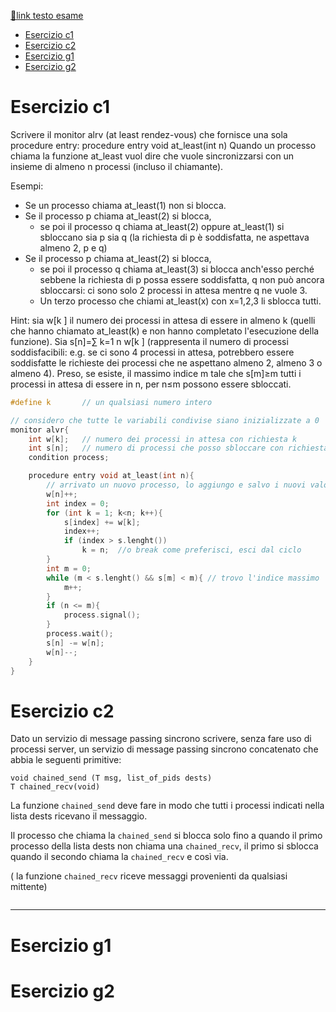 [🔗link testo esame](https://csunibo.github.io/sistemi-operativi/prove/scritto/scritto-2021-09-15-testo.pdf)

- [Esercizio c1](#esercizio-c1)
- [Esercizio c2](#esercizio-c2)
- [Esercizio g1](#esercizio-g1)
- [Esercizio g2](#esercizio-g2)

# Esercizio c1
Scrivere il monitor alrv (at least rendez-vous) che fornisce una sola procedure entry:
procedure entry void at_least(int n)
Quando un processo chiama la funzione at_least vuol dire che vuole sincronizzarsi con un insieme di almeno n
processi (incluso il chiamante).

Esempi:
- Se un processo chiama at_least(1) non si blocca.
- Se il processo p chiama at_least(2) si blocca, 
  - se poi il processo q chiama at_least(2) oppure at_least(1) si
sbloccano sia p sia q (la richiesta di p è soddisfatta, ne aspettava almeno 2, p e q)
- Se il processo p chiama at_least(2) si blocca, 
  - se poi il processo q chiama at_least(3) si blocca anch'esso perché
sebbene la richiesta di p possa essere soddisfatta, q non può ancora sbloccarsi: ci sono solo 2 processi in attesa mentre
q ne vuole 3. 
  - Un terzo processo che chiami at_least(x) con x=1,2,3 li sblocca tutti. 

Hint: sia w[k ] il numero dei processi in attesa di essere in almeno k (quelli che hanno chiamato at_least(k) e non
hanno completato l'esecuzione della funzione). Sia s[n]=∑
k=1
n
w[k ] (rappresenta il numero di processi soddisfacibili:
e.g. se ci sono 4 processi in attesa, potrebbero essere soddisfatte le richieste dei processi che ne aspettano almeno 2,
almeno 3 o almeno 4). Preso, se esiste, il massimo indice m tale che s[m]≥m tutti i processi in attesa di essere in n,
per n≤m possono essere sbloccati.

```c
#define k 		// un qualsiasi numero intero

// considero che tutte le variabili condivise siano inizializzate a 0
monitor alvr{
	int w[k];	// numero dei processi in attesa con richiesta k
	int s[n];	// numero di processi che posso sbloccare con richiesta max n
	condition process;

	procedure entry void at_least(int n){
		// arrivato un nuovo processo, lo aggiungo e salvo i nuovi valori
		w[n]++;
		int index = 0;
		for (int k = 1; k<n; k++){
			s[index] += w[k];
			index++;
			if (index > s.lenght())
				k = n;	//o break come preferisci, esci dal ciclo
		}
		int m = 0;
		while (m < s.lenght() && s[m] < m){	// trovo l'indice massimo
			m++;
		}
		if (n <= m){
			process.signal();
		}
		process.wait();
		s[n] -= w[n];
		w[n]--;
	}
}
```

# Esercizio c2
Dato un servizio di message passing sincrono scrivere, senza fare uso di processi server, un servizio di
message passing sincrono concatenato che abbia le seguenti primitive:

	void chained_send (T msg, list_of_pids dests)
	T chained_recv(void)
La funzione `chained_send` deve fare in modo che tutti i processi indicati nella lista dests ricevano il messaggio. 

Il processo che chiama la `chained_send` si blocca solo fino a quando il primo processo della lista dests non chiama una
`chained_recv`, il primo si sblocca quando il secondo chiama la `chained_recv` e così via.

( la funzione `chained_recv` riceve messaggi provenienti da qualsiasi mittente)

```c

```

---
# Esercizio g1
# Esercizio g2
